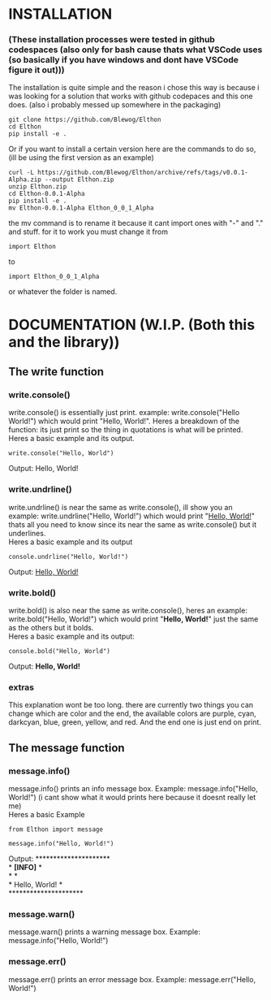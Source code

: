 # INSTALLATION
### (These installation processes were tested in github codespaces (also only for bash cause thats what VSCode uses (so basically if you have windows and dont have VSCode figure it out)))
The installation is quite simple and the reason i chose this way is because i was looking for a solution that works with github codepaces and this one does. (also i probably messed up somewhere in the packaging)
```
git clone https://github.com/Blewog/Elthon
cd Elthon
pip install -e .
```
Or if you want to install a certain version here are the commands to do so, (ill be using the first version as an example)
```
curl -L https://github.com/Blewog/Elthon/archive/refs/tags/v0.0.1-Alpha.zip --output Elthon.zip
unzip Elthon.zip
cd Elthon-0.0.1-Alpha
pip install -e .
mv Elthon-0.0.1-Alpha Elthon_0_0_1_Alpha
```
the mv command is to rename it because it cant import ones with "-" and "." and stuff.
for it to work you must change it from
```
import Elthon
```
to
```
import Elthon_0_0_1_Alpha
```
or whatever the folder is named.

# DOCUMENTATION (W.I.P. (Both this and the library))
## The write function
### write.console()
write.console() is essentially just print. example: write.console("Hello World!") which would print "Hello, World!". Heres a breakdown of the function: its just print so the thing in quotations is what will be printed.\
Heres a basic example and its output.
```
write.console("Hello, World")
```
Output: Hello, World!

### write.undrline()
write.undrline() is near the same as write.console(), ill show you an example: write.undrline("Hello, World!") which would print "<ins>Hello, World!</ins>" thats all you need to know since its near the same as write.console() but it underlines.\
Heres a basic example and its output
```
console.undrline("Hello, World!")
```
Output: <ins>Hello, World!</ins>

### write.bold()
write.bold() is also near the same as write.console(), heres an example: write.bold("Hello, World!") which would print "__Hello, World!__" just the same as the others but it bolds.\
Heres a basic example and its output:
```
console.bold("Hello, World")
```
Output: __Hello, World!__

### extras
This explanation wont be too long. there are currently two things you can change which are color and the end, the available colors are purple, cyan, darkcyan, blue, green, yellow, and red. And the end one is just end on print.

## The message function
### message.info()
message.info() prints an info message box. Example: message.info("Hello, World!") (i cant show what it would prints here because it doesnt really let me)\
Heres a basic Example
```
from Elthon import message

message.info("Hello, World!")
```
Output: *********************\
        * __[INFO]__        *\
        *                   *\
        * Hello, World!     *\
        *********************

### message.warn()
message.warn() prints a warning message box. Example: message.info("Hello, World!")

### message.err()
message.err() prints an error message box. Example: message.err("Hello, World!")

